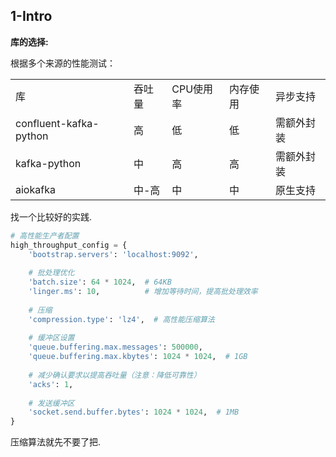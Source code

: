 


## 1-Intro

**库的选择:**

根据多个来源的性能测试：

|                        |     |        |      |       |
| ---------------------- | --- | ------ | ---- | ----- |
| 库                      | 吞吐量 | CPU使用率 | 内存使用 | 异步支持  |
| confluent-kafka-python | 高   | 低      | 低    | 需额外封装 |
| kafka-python           | 中   | 高      | 高    | 需额外封装 |
| aiokafka               | 中-高 | 中      | 中    | 原生支持  |


找一个比较好的实践.


```python
# 高性能生产者配置
high_throughput_config = {
    'bootstrap.servers': 'localhost:9092',
    
    # 批处理优化
    'batch.size': 64 * 1024,  # 64KB
    'linger.ms': 10,          # 增加等待时间，提高批处理效率
    
    # 压缩
    'compression.type': 'lz4',  # 高性能压缩算法
    
    # 缓冲区设置
    'queue.buffering.max.messages': 500000,
    'queue.buffering.max.kbytes': 1024 * 1024,  # 1GB
    
    # 减少确认要求以提高吞吐量（注意：降低可靠性）
    'acks': 1,
    
    # 发送缓冲区
    'socket.send.buffer.bytes': 1024 * 1024,  # 1MB
}
```



压缩算法就先不要了把. 

